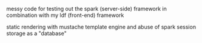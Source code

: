 messy code for testing out the spark (server-side) framework in combination with my ldf (front-end) framework

static rendering with mustache template engine and abuse of spark session storage as a "database"